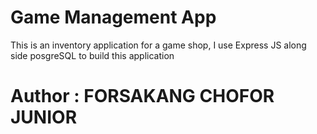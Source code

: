 # Game Management App

This is an inventory application for a game shop,
I use Express JS along side posgreSQL to build this application

# Author : FORSAKANG CHOFOR JUNIOR
